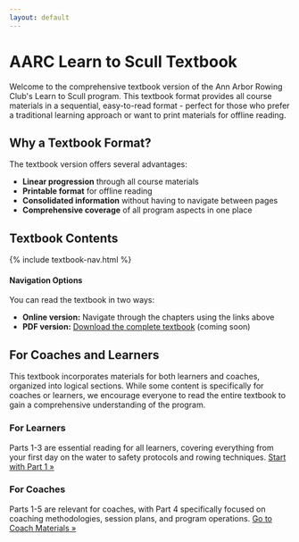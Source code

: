 ```yaml
---
layout: default
---
```


# AARC Learn to Scull Textbook

Welcome to the comprehensive textbook version of the Ann Arbor Rowing Club's Learn to Scull program. This textbook format provides all course materials in a sequential, easy-to-read format - perfect for those who prefer a traditional learning approach or want to print materials for offline reading.

## Why a Textbook Format?

The textbook version offers several advantages:
- **Linear progression** through all course materials
- **Printable format** for offline reading
- **Consolidated information** without having to navigate between pages
- **Comprehensive coverage** of all program aspects in one place

## Textbook Contents

{% include textbook-nav.html %}

<div class="info-box tip">
  <h4>Navigation Options</h4>
  <p>You can read the textbook in two ways:</p>
  <ul>
    <li><strong>Online version:</strong> Navigate through the chapters using the links above</li>
    <li><strong>PDF version:</strong> <a href="/assets/pdf/AARC_LTS_Complete_Textbook.pdf">Download the complete textbook</a> (coming soon)</li>
  </ul>
</div>

## For Coaches and Learners

This textbook incorporates materials for both learners and coaches, organized into logical sections. While some content is specifically for coaches or learners, we encourage everyone to read the entire textbook to gain a comprehensive understanding of the program.

<div class="two-col-grid">
  <div>
    <h3>For Learners</h3>
    <p>Parts 1-3 are essential reading for all learners, covering everything from your first day on the water to safety protocols and rowing techniques. <a href="chapters/part1.html">Start with Part 1 »</a></p>
  </div>
  
  <div>
    <h3>For Coaches</h3>
    <p>Parts 1-5 are relevant for coaches, with Part 4 specifically focused on coaching methodologies, session plans, and program operations. <a href="chapters/part4.html">Go to Coach Materials »</a></p>
  </div>
</div>